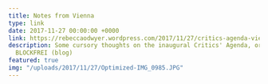 ```yaml
---
title: Notes from Vienna
type: link
date: 2017-11-27 00:00:00 +0000
link: https://rebeccaodwyer.wordpress.com/2017/11/27/critics-agenda-vienna/
description: Some cursory thoughts on the inaugural Critics' Agenda, organised by
  BLOCKFREI (blog)
featured: true
img: "/uploads/2017/11/27/Optimized-IMG_0985.JPG"
---
```

